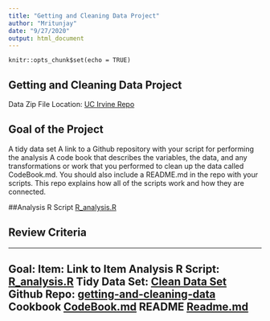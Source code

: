 ```yaml
---
title: "Getting and Cleaning Data Project"
author: "Mritunjay"
date: "9/27/2020"
output: html_document
---
```


```{r setup, include=FALSE}
knitr::opts_chunk$set(echo = TRUE)
```

## Getting and Cleaning Data Project


Data Zip File Location: [UC Irvine Repo](https://d396qusza40orc.cloudfront.net/getdata%2Fprojectfiles%2FUCI%20HAR%20Dataset.zip)

## Goal of the Project

A tidy data set
A link to a Github repository with your script for performing the analysis
A code book that describes the variables, the data, and any transformations or work that you performed to clean up the data called CodeBook.md. You should also include a README.md in the repo with your scripts. This repo explains how all of the scripts work and how they are connected.

##Analysis R Script [R_analysis.R](https://github.com/mritunjay31591/getting-and-cleaning-data/blob/master/R_analysis.R)

## Review Criteria
---
Goal:	Item:	Link to Item
Analysis R Script:	[R_analysis.R](https://github.com/mritunjay31591/getting-and-cleaning-data/blob/master/R_analysis.R)
Tidy Data Set: [Clean Data Set](https://github.com/mritunjay31591/getting-and-cleaning-data/blob/master/dataFiles.zip)
Github Repo:	[getting-and-cleaning-data](https://github.com/mritunjay31591/getting-and-cleaning-data.git)
Cookbook	[CodeBook.md](https://github.com/mritunjay31591/getting-and-cleaning-data/blob/master/cookbook.md)
README [Readme.md](https://github.com/mritunjay31591/getting-and-cleaning-data/blob/master/README.md)
---